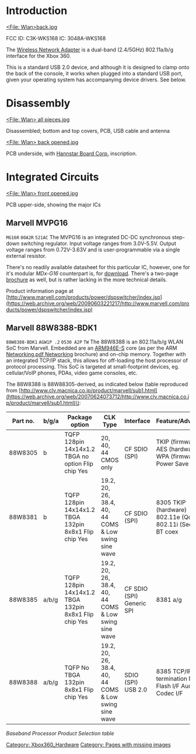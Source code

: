 # Introduction

[<File: Wlan>back.jpg](http://www.free60.org/index.php5?title=Special:Upload&wpDestFile=Wlan_back.jpg)

FCC ID: C3K-WKS168
IC: 3048A-WKS168

The [Wireless Network
Adapter](https://web.archive.org/web/20150226023206/http://www.xbox.com:80/en-US/xbox-360/accessories/cablesnetworking/Xbox360WirelessNNetworkingAdapter)
is a dual-band (2.4/5GHz) 802.11a/b/g interface for the Xbox 360.

This is a standard USB 2.0 device, and although it is designed to clamp
onto the back of the console, it works when plugged into a standard USB
port, given your operating system has accompanying device drivers. See
below.

# Disassembly

[<File: Wlan> all pieces.jpg](http://www.free60.org/index.php5?title=Special:Upload&wpDestFile=Wlan_all_pieces.jpg)

Disassembled; bottom and top covers, PCB, USB cable and antenna

[<File: Wlan> back opened.jpg](http://www.free60.org/index.php5?title=Special:Upload&wpDestFile=Wlan_back_opened.jpg)

PCB underside, with [Hannstar Board Corp.](http://www.hannstarboard.com/wps/wcm/connect/english/tw) inscription.

# Integrated Circuits

[<File: Wlan> front opened.jpg](http://www.free60.org/index.php5?title=Special:Upload&wpDestFile=Wlan_front_opened.jpg)

PCB upper-side, showing the major ICs

## Marvell MVPG16

 `MG16R`
 `00A2R`
 `521AC`
The MVPG16 is an integrated DC-DC synchronous step-down switching
regulator. Input voltage ranges from 3.0V-5.5V. Output voltage ranges
from 0.72V-3.63V and is user-programmable via a single external
resistor.

There's no readily available datasheet for this particular IC, however, 
one for it's modular *MDx-G16* counterpart is, for
[download](https://web.archive.org/web/20071005220740/http://www.marvell.com/products/power/dspswitchermodule/MV-S101948-00C.pdf).
There's a two-page
[brochure](https://web.archive.org/web/20070415092855/http://www.marvell.com/products/power/dspswitcher/DSPSwitcher_MVPG15_16_30_31.pdf)
as well, but is rather lacking in the more technical details.

Product information page at
[http://www.marvell.com/products/power/dspswitcher/index.jsp](https://web.archive.org/web/20090603221217/http://www.marvell.com/products/power/dspswitcher/index.jsp)

## Marvell 88W8388-BDK1

 `88W8388-BDK1`
 `AGW1P .2`
 `0530 A2P`
 `TW`
The 88W8388 is an 802.11a/b/g WLAN SoC from Marvell. Embedded are an
[ARM946E-S](https://web.archive.org/web/20100408074133/http://www.arm.com/products/processors/classic/arm9/arm946.php) core (as per
the ARM [Networking.pdf Networking](http://www.arm.com/pdfs/116-4)
brochure) and on-chip memory. Together with an integrated TCP/IP stack, 
this allows for off-loading the host processor of protocol processing.
This SoC is targeted at small-footprint devices, eg. cellular/VoIP
phones, PDAs, video game consoles, etc.

The 88W8388 is 88W88305-derived, as indicated below (table reproduced
from
[http://www.clv.macnica.co.jp/product/marvell/sub1.html](https://web.archive.org/web/20070624073712/http://www.clv.macnica.co.jp/product/marvell/sub1.html)\):

| Part no. | b/g/a | Package option                                        | CLK Type                                              | Interface                 | Feature/Advantage                                             |
| -------- | ----- | ----------------------------------------------------- | ----------------------------------------------------- | ------------------------- | ------------------------------------------------------------- |
| 88W8305  | b     | TQFP 128pin 14x14x1.2 TBGA no option Flip chip Yes    | 20, 40, 44 CMOS only                                  | CF SDIO (SPI)             | TKIP (firmware) AES (hardware) WPA (firmware) Power Save      |
| 88W8381  | b     | TQFP 128pin 14x14x1.2 TBGA 132pin 8x8x1 Flip chip Yes | 19.2, 20, 26, 38.4, 40, 44 COMS & Low swing sine wave | CF SDIO (SPI)             | 8305 TKIP (hardware) 802.11e (QoS) 802.11i (Security) BT coex |
| 88W8385  | a/b/g | TQFP 128pin 14x14x1.2 TBGA 132pin 8x8x1 Flip chip Yes | 19.2, 20, 26, 38.4, 40, 44 COMS & Low swing sine wave | CF SDIO (SPI) Generic SPI | 8381 a/g                                                      |
| 88W8388  | a/b/g | TQFP No TBGA 132pin 8x8x1 Flip chip Yes               | 19.2, 20, 26, 38.4, 40, 44 COMS & Low swing sine wave | SDIO (SPI) USB 2.0        | 8385 TCP/IP termination NAND Flash I/F Audio Codec I/F        |

*Baseband Processor Product Selection table*

[Category: Xbox360_Hardware](Category_Xbox360_Hardware)
[Category: Pages with missing images](Category_Pages_with_missing_images)
